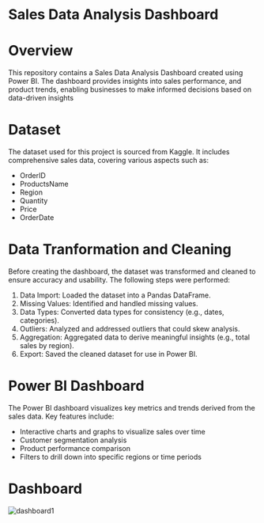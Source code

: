 # Sales Data Analysis Dashboard

# Overview
This repository contains a Sales Data Analysis Dashboard created using Power BI. The dashboard provides insights into sales performance, and product trends, enabling businesses to make informed decisions based on data-driven insights

# Dataset
The dataset used for this project is sourced from Kaggle. It includes comprehensive sales data, covering various aspects such as:
* OrderID
* ProductsName
* Region
* Quantity
* Price
* OrderDate

# Data Tranformation and Cleaning
Before creating the dashboard, the dataset was transformed and cleaned to ensure accuracy and usability. The following steps were performed:

1. Data Import: Loaded the dataset into a Pandas DataFrame.
2. Missing Values: Identified and handled missing values.
3. Data Types: Converted data types for consistency (e.g., dates, categories).
4. Outliers: Analyzed and addressed outliers that could skew analysis.
5. Aggregation: Aggregated data to derive meaningful insights (e.g., total sales by region).
6. Export: Saved the cleaned dataset for use in Power BI.

# Power BI Dashboard
The Power BI dashboard visualizes key metrics and trends derived from the sales data. Key features include:

* Interactive charts and graphs to visualize sales over time
* Customer segmentation analysis
* Product performance comparison
* Filters to drill down into specific regions or time periods

# Dashboard
![dashboard1](https://github.com/user-attachments/assets/9406b957-cd44-4be6-959d-c40f821798c1)





 







   
